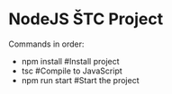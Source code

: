 # NodeJS ŠTC Project

Commands in order:
- npm install #Install project
- tsc #Compile to JavaScript
- npm run start #Start the project 